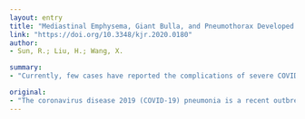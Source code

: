 ```yaml
---
layout: entry
title: "Mediastinal Emphysema, Giant Bulla, and Pneumothorax Developed during the Course of COVID-19 Pneumonia"
link: "https://doi.org/10.3348/kjr.2020.0180"
author:
- Sun, R.; Liu, H.; Wang, X.

summary:
- "Currently, few cases have reported the complications of severe COVID-19 pneumonia. Pulmonary parenchymal opacities are often observed during chest radiography. Complications such as mediastinal emphysema, giant bulla, and pneumothorax were also observed during the course of the disease. The coronavirus disease 2019 is a recent outbreak in mainland China. It has rapidly spread to multiple countries worldwide."

original:
- "The coronavirus disease 2019 (COVID-19) pneumonia is a recent outbreak in mainland China and has rapidly spread to multiple countries worldwide. Pulmonary parenchymal opacities are often observed during chest radiography. Currently, few cases have reported the complications of severe COVID-19 pneumonia. We report a case where serial follow-up chest computed tomography revealed progression of pulmonary lesions into confluent bilateral consolidation with lower lung predominance, thereby confirming COVID-19 pneumonia. Furthermore, complications such as mediastinal emphysema, giant bulla, and pneumothorax were also observed during the course of the disease."
---
```


